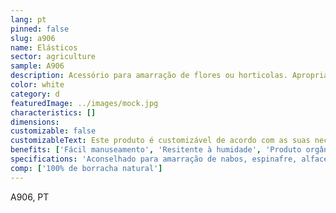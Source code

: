 ```yaml
---
lang: pt
pinned: false
slug: a906
name: Elásticos
sector: agriculture
sample: A906
description: Acessório para amarração de flores ou horticolas. Apropriados para contato com alimentos, são a solução ideal para amarrar os talos do produto e segurar suas folhas, garantindo assim a preservação da humidade e a manutenção de sua frescura. A agrupação do produto por meio do uso do elástico facilita a apresentação adequada para o consumidor final.
color: white
category: d
featuredImage: ../images/mock.jpg
characteristics: []
dimensions:
customizable: false
customizableText: Este produto é customizável de acordo com as suas necessidades. Contacte-nos para mais informações.
benefits: ['Fácil manuseamento', 'Resitente à humidade', 'Produto orgânico', ' Reutilizável'] 
specifications: 'Aconselhado para amarração de nabos, espinafre, alfaces, chicória e outras leguminosas.','Elásticos ideiais para amarração de aspargos, cenouras, alho-francês, cebolinhas.'
comp: ['100% de borracha natural']
---
```


A906, PT
